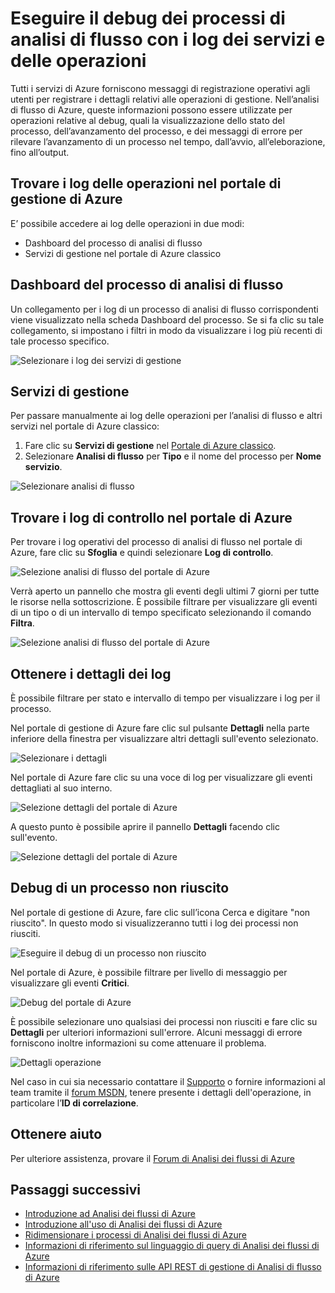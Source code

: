 <properties 
	pageTitle="Eseguire il debug con i log dell'operazione e del servizio in analisi di flusso | Microsoft Azure" 
	description="Come usare i log delle operazioni di Analisi di flusso" 
	keywords="log dei servizi"
	services="stream-analytics" 
	documentationCenter="" 
	authors="jeffstokes72" 
	manager="paulettm" 
	editor="cgronlun"/>

<tags 
	ms.service="stream-analytics" 
	ms.devlang="na" 
	ms.topic="article" 
	ms.tgt_pltfrm="na" 
	ms.workload="data-services" 
	ms.date="03/18/2016" 
	ms.author="jeffstok"/>

# Eseguire il debug dei processi di analisi di flusso con i log dei servizi e delle operazioni

Tutti i servizi di Azure forniscono messaggi di registrazione operativi agli utenti per registrare i dettagli relativi alle operazioni di gestione. Nell’analisi di flusso di Azure, queste informazioni possono essere utilizzate per operazioni relative al debug, quali la visualizzazione dello stato del processo, dell’avanzamento del processo, e dei messaggi di errore per rilevare l’avanzamento di un processo nel tempo, dall’avvio, all’eleborazione, fino all’output.

## Trovare i log delle operazioni nel portale di gestione di Azure

E’ possibile accedere ai log delle operazioni in due modi:

- Dashboard del processo di analisi di flusso  
- Servizi di gestione nel portale di Azure classico  

## Dashboard del processo di analisi di flusso

Un collegamento per i log di un processo di analisi di flusso corrispondenti viene visualizzato nella scheda Dashboard del processo. Se si fa clic su tale collegamento, si impostano i filtri in modo da visualizzare i log più recenti di tale processo specifico.

  ![Selezionare i log dei servizi di gestione](./media/stream-analytics-operation-logs/01-stream-analytics-operation-logs.png)

## Servizi di gestione

Per passare manualmente ai log delle operazioni per l’analisi di flusso e altri servizi nel portale di Azure classico:

1.	Fare clic su **Servizi di gestione** nel [Portale di Azure classico](https://manage.windowsazure.com).
2.	Selezionare **Analisi di flusso** per **Tipo** e il nome del processo per **Nome servizio**.  

  ![Selezionare analisi di flusso](./media/stream-analytics-operation-logs/02-stream-analytics-operation-logs.png)

## Trovare i log di controllo nel portale di Azure ##

Per trovare i log operativi del processo di analisi di flusso nel portale di Azure, fare clic su **Sfoglia** e quindi selezionare **Log di controllo**.

  ![Selezione analisi di flusso del portale di Azure](./media/stream-analytics-operation-logs/06-stream-analytics-operation-logs.png)

Verrà aperto un pannello che mostra gli eventi degli ultimi 7 giorni per tutte le risorse nella sottoscrizione. È possibile filtrare per visualizzare gli eventi di un tipo o di un intervallo di tempo specificato selezionando il comando **Filtra**.

  ![Selezione analisi di flusso del portale di Azure](./media/stream-analytics-operation-logs/07-stream-analytics-operation-logs.png)

## Ottenere i dettagli dei log

È possibile filtrare per stato e intervallo di tempo per visualizzare i log per il processo.

Nel portale di gestione di Azure fare clic sul pulsante **Dettagli** nella parte inferiore della finestra per visualizzare altri dettagli sull'evento selezionato.

  ![Selezionare i dettagli](./media/stream-analytics-operation-logs/03-stream-analytics-operation-logs.png)

Nel portale di Azure fare clic su una voce di log per visualizzare gli eventi dettagliati al suo interno.

  ![Selezione dettagli del portale di Azure](./media/stream-analytics-operation-logs/08-stream-analytics-operation-logs.png)

A questo punto è possibile aprire il pannello **Dettagli** facendo clic sull'evento.

  ![Selezione dettagli del portale di Azure](./media/stream-analytics-operation-logs/09-stream-analytics-operation-logs.png)

## Debug di un processo non riuscito

Nel portale di gestione di Azure, fare clic sull’icona Cerca e digitare "non riuscito". In questo modo si visualizzeranno tutti i log dei processi non riusciti.

  ![Eseguire il debug di un processo non riuscito](./media/stream-analytics-operation-logs/04-stream-analytics-operation-logs.png)

Nel portale di Azure, è possibile filtrare per livello di messaggio per visualizzare gli eventi **Critici**.

  ![Debug del portale di Azure](./media/stream-analytics-operation-logs/10-stream-analytics-operation-logs.png)

È possibile selezionare uno qualsiasi dei processi non riusciti e fare clic su **Dettagli** per ulteriori informazioni sull'errore. Alcuni messaggi di errore forniscono inoltre informazioni su come attenuare il problema.

  ![Dettagli operazione](./media/stream-analytics-operation-logs/05-stream-analytics-operation-logs.png)

Nel caso in cui sia necessario contattare il [Supporto](https://azure.microsoft.com/support/options/) o fornire informazioni al team tramite il [forum MSDN](https://social.msdn.microsoft.com/Forums/it-IT/home?forum=AzureStreamAnalytics), tenere presente i dettagli dell'operazione, in particolare l’**ID di correlazione**.

## Ottenere aiuto
Per ulteriore assistenza, provare il [Forum di Analisi dei flussi di Azure](https://social.msdn.microsoft.com/Forums/it-IT/home?forum=AzureStreamAnalytics)

## Passaggi successivi

- [Introduzione ad Analisi dei flussi di Azure](stream-analytics-introduction.md)
- [Introduzione all'uso di Analisi dei flussi di Azure](stream-analytics-get-started.md)
- [Ridimensionare i processi di Analisi dei flussi di Azure](stream-analytics-scale-jobs.md)
- [Informazioni di riferimento sul linguaggio di query di Analisi dei flussi di Azure](https://msdn.microsoft.com/library/azure/dn834998.aspx)
- [Informazioni di riferimento sulle API REST di gestione di Analisi di flusso di Azure](https://msdn.microsoft.com/library/azure/dn835031.aspx)

<!---HONumber=AcomDC_0323_2016-->